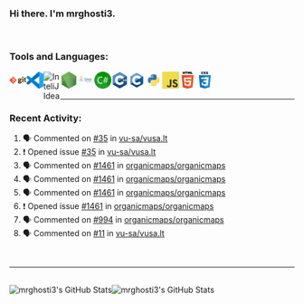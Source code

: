 ### Hi there. I'm mrghosti3.

<br/>

### Tools and Languages:

<img align="left" alt="Git" width="30px" src="https://raw.githubusercontent.com/github/explore/80688e429a7d4ef2fca1e82350fe8e3517d3494d/topics/git/git.png" />

<img align="left" alt="Visual Studio Code" width="30px" src="https://raw.githubusercontent.com/github/explore/80688e429a7d4ef2fca1e82350fe8e3517d3494d/topics/visual-studio-code/visual-studio-code.png" />

<img align="left" alt="InteliJ Idea" width="30px" src="https://upload.wikimedia.org/wikipedia/commons/thumb/9/9c/IntelliJ_IDEA_Icon.svg/640px-IntelliJ_IDEA_Icon.svg.png" />

<img align="left" alt="Node.js" width="30px" src="https://raw.githubusercontent.com/github/explore/80688e429a7d4ef2fca1e82350fe8e3517d3494d/topics/nodejs/nodejs.png" />

<img align="left" alt="Java" width="30px" src="https://raw.githubusercontent.com/github/explore/80688e429a7d4ef2fca1e82350fe8e3517d3494d/topics/java/java.png">

<img align="left" alt="C#" width="30px" src="https://raw.githubusercontent.com/github/explore/80688e429a7d4ef2fca1e82350fe8e3517d3494d/topics/csharp/csharp.png"/>

<img align="left" alt="C++" width="30px" src="https://raw.githubusercontent.com/github/explore/80688e429a7d4ef2fca1e82350fe8e3517d3494d/topics/cpp/cpp.png">

<img align="left" alt="C" width="30px" src="https://raw.githubusercontent.com/github/explore/80688e429a7d4ef2fca1e82350fe8e3517d3494d/topics/c/c.png">

<img align="left" alt="Python" width="30px" src="https://raw.githubusercontent.com/github/explore/80688e429a7d4ef2fca1e82350fe8e3517d3494d/topics/python/python.png" />

<img align="left" alt="JavaScript" width="30px" src="https://raw.githubusercontent.com/github/explore/80688e429a7d4ef2fca1e82350fe8e3517d3494d/topics/javascript/javascript.png" />

<img align="left" alt="HTML5" width="30px" src="https://raw.githubusercontent.com/github/explore/80688e429a7d4ef2fca1e82350fe8e3517d3494d/topics/html/html.png" />

<img align="left" alt="CSS3" width="30px" src="https://raw.githubusercontent.com/github/explore/80688e429a7d4ef2fca1e82350fe8e3517d3494d/topics/css/css.png" />

<br />
<br />

---

### Recent Activity:

<!--START_SECTION:activity-->
1. 🗣 Commented on [#35](https://github.com/vu-sa/vusa.lt/issues/35) in [vu-sa/vusa.lt](https://github.com/vu-sa/vusa.lt)
2. ❗️ Opened issue [#35](https://github.com/vu-sa/vusa.lt/issues/35) in [vu-sa/vusa.lt](https://github.com/vu-sa/vusa.lt)
3. 🗣 Commented on [#1461](https://github.com/organicmaps/organicmaps/issues/1461) in [organicmaps/organicmaps](https://github.com/organicmaps/organicmaps)
4. 🗣 Commented on [#1461](https://github.com/organicmaps/organicmaps/issues/1461) in [organicmaps/organicmaps](https://github.com/organicmaps/organicmaps)
5. 🗣 Commented on [#1461](https://github.com/organicmaps/organicmaps/issues/1461) in [organicmaps/organicmaps](https://github.com/organicmaps/organicmaps)
6. ❗️ Opened issue [#1461](https://github.com/organicmaps/organicmaps/issues/1461) in [organicmaps/organicmaps](https://github.com/organicmaps/organicmaps)
7. 🗣 Commented on [#994](https://github.com/organicmaps/organicmaps/issues/994) in [organicmaps/organicmaps](https://github.com/organicmaps/organicmaps)
8. 🗣 Commented on [#11](https://github.com/vu-sa/vusa.lt/issues/11) in [vu-sa/vusa.lt](https://github.com/vu-sa/vusa.lt)
<!--END_SECTION:activity-->

<br />

---

<br />

<img align="left" alt="mrghosti3's GitHub Stats" src="https://github-readme-stats.vercel.app/api?username=mrghosti3&theme=radical&show_icons=true&hide_border=true" />
<img align="left" alt="mrghosti3's GitHub Stats" src="https://github-readme-stats.vercel.app/api/top-langs/?username=mrghosti3&theme=radical&hide_border=true&layout=compact" />
